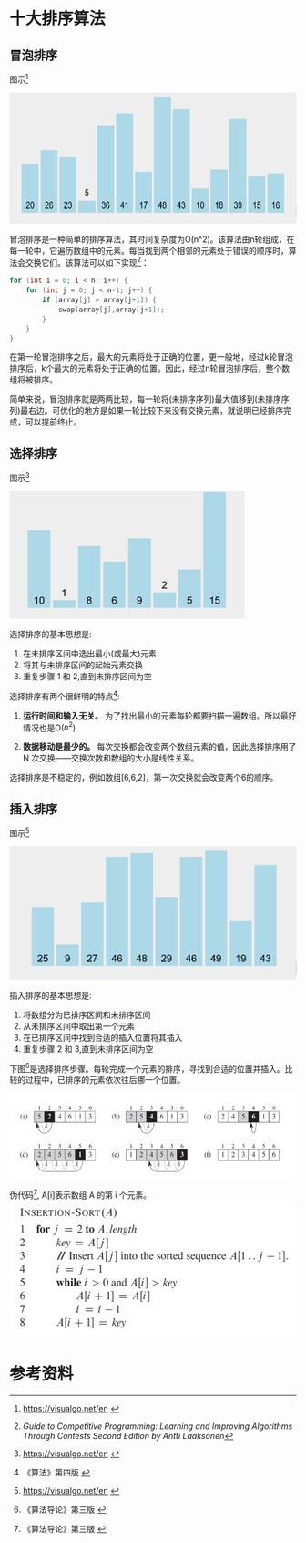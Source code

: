 # 十大排序算法

## 冒泡排序

图示[^1]

<!-- ![bubble_sort.gif](../images/bubble_sort.gif) -->
<img src="../images/bubble_sort.gif" width="670" height="229" >

冒泡排序是一种简单的排序算法，其时间复杂度为O(n^2)。该算法由n轮组成，在每一轮中，它遍历数组中的元素。每当找到两个相邻的元素处于错误的顺序时，算法会交换它们。该算法可以如下实现[^2]：

```c++
for (int i = 0; i < n; i++) {
    for (int j = 0; j < n-1; j++) {
        if (array[j] > array[j+1]) {
            swap(array[j],array[j+1]);
        }
    }
}
```
在第一轮冒泡排序之后，最大的元素将处于正确的位置，更一般地，经过k轮冒泡排序后，k个最大的元素将处于正确的位置。因此，经过n轮冒泡排序后，整个数组将被排序。

简单来说，冒泡排序就是两两比较，每一轮将(未排序序列)最大值移到(未排序序列)最右边。可优化的地方是如果一轮比较下来没有交换元素，就说明已经排序完成，可以提前终止。

## 选择排序

图示[^1]

<!-- ![select_sort](../images/select_sort.gif) -->
<img src="../images/select_sort.gif" width="413" height="223" >

选择排序的基本思想是:
1. 在未排序区间中选出最小(或最大)元素
2. 将其与未排序区间的起始元素交换
3. 重复步骤 1 和 2,直到未排序区间为空

选择排序有两个很鲜明的特点[^4]:

1. **运行时间和输入无关。** 为了找出最小的元素每轮都要扫描一遍数组。所以最好情况也是O($n^2$)

2. **数据移动是最少的。** 每次交换都会改变两个数组元素的值，因此选择排序用了 N 次交换——交换次数和数组的大小是线性关系。


选择排序是不稳定的，例如数组[6,6,2]，第一次交换就会改变两个6的顺序。


## 插入排序

图示[^1]

<!-- ![insertion_sort](../images/insertion_sort.gif) -->
<img src="../images/insertion_sort.gif" width="511" height="233" >


插入排序的基本思想是:
1. 将数组分为已排序区间和未排序区间
2. 从未排序区间中取出第一个元素
3. 在已排序区间中找到合适的插入位置将其插入
4. 重复步骤 2 和 3,直到未排序区间为空

下图[^3]是选择排序步骤。每轮完成一个元素的排序，寻找到合适的位置并插入。比较的过程中，已排序的元素依次往后挪一个位置。
<!-- ![insertion_sort_steps](../images/insertion_sort_steps.png) -->
<img src="../images/insertion_sort_steps.png" width="700" height="150" >


伪代码[^3], A[i]表示数组 A 的第 i 个元素。
<img src="../images/insertion_sort_pseudocode.png" width="500" height="240" >


# 参考资料
[^1]:<a id="ref1"> https://visualgo.net/en </a>  
[^2]:<a id="ref1"> *Guide to Competitive Programming: Learning and Improving Algorithms Through Contests Second Edition by Antti Laaksonen*</a>  
[^3]:<a id="ref1"> 《算法导论》第三版 </a>  
[^4]:<a id="ref1"> 《算法》第四版 </a>  

